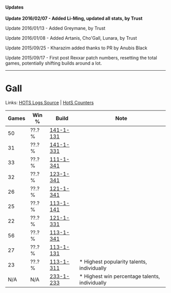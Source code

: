 #### Updates
**Update 2016/02/07 - Added Li-Ming, updated all stats, by Trust**

Update 2016/01/13 - Added Greymane, by Trust

Update 2016/01/08 - Added Artanis, Cho'Gall, Lunara, by Trust

Update 2015/09/25 - Kharazim added thanks to PR by Anubis Black

Update 2015/09/17 - First post Rexxar patch numbers, resetting the total games, potentially shifting builds around a lot.

***

# Gall

Links: [HOTS Logs Source](https://www.hotslogs.com/Sitewide/HeroDetails?Hero=Gall) | [HotS Counters](http://hotscounters.com/#/hero/Gall)

Games  | Win %  | Build     | Note
-----  | -----  | -----     | ----
50     | ??.? % | [141-1-131](http://www.heroesfire.com/hots/talent-calculator/gall#hXwx) | 
31     | ??.? % | [141-1-331](http://www.heroesfire.com/hots/talent-calculator/gall#hX-3) | 
33     | ??.? % | [111-1-341](http://www.heroesfire.com/hots/talent-calculator/gall#gOkj) | 
32     | ??.? % | [123-1-341](http://www.heroesfire.com/hots/talent-calculator/gall#gs1j) | 
26     | ??.? % | [121-1-341](http://www.heroesfire.com/hots/talent-calculator/gall#gn9D) | 
25     | ??.? % | [113-1-141](http://www.heroesfire.com/hots/talent-calculator/gall#gTa5) | 
22     | ??.? % | [121-1-331](http://www.heroesfire.com/hots/talent-calculator/gall#gn93) | 
56     | ??.? % | [113-1-341](http://www.heroesfire.com/hots/talent-calculator/gall#gTdD) | 
27     | ??.? % | [113-1-131](http://www.heroesfire.com/hots/talent-calculator/gall#gTZx) | 
23     | ??.? % | [113-1-311](http://www.heroesfire.com/hots/talent-calculator/gall#gTcl) | * Highest popularity talents, individually
N/A    | N/A    | [233-1-233](http://www.heroesfire.com/hots/talent-calculator/gall#l2ZX) | * Highest win percentage talents, individually
